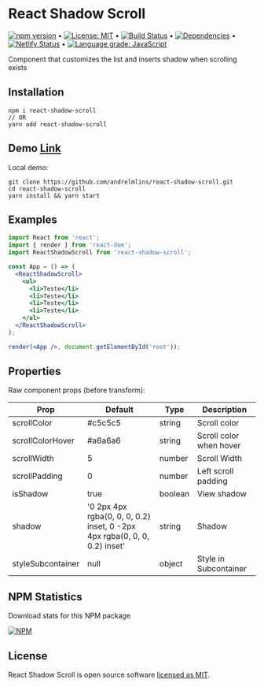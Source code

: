 # React Shadow Scroll

[![npm version](https://badge.fury.io/js/react-shadow-scroll.svg)](https://www.npmjs.com/package/react-shadow-scroll) &bull; [![License: MIT](https://img.shields.io/badge/License-MIT-yellow.svg)](https://github.com/andrelmlins/react-shadow-scroll/blob/master/LICENSE) &bull; [![Build Status](https://travis-ci.com/andrelmlins/react-shadow-scroll.svg?branch=master)](https://travis-ci.com/andrelmlins/react-shadow-scroll) &bull; [![Dependencies](https://david-dm.org/andrelmlins/react-shadow-scroll.svg)](https://david-dm.org/andrelmlins/react-shadow-scroll) &bull; [![Netlify Status](https://api.netlify.com/api/v1/badges/6061e313-a774-4951-b9da-3c11bc5040e8/deploy-status)](https://app.netlify.com/sites/react-shadow-scroll/deploys) &bull; [![Language grade: JavaScript](https://img.shields.io/lgtm/grade/javascript/g/andrelmlins/react-shadow-scroll.svg?logo=lgtm&logoWidth=18)](https://lgtm.com/projects/g/andrelmlins/react-shadow-scroll/context:javascript)

Component that customizes the list and inserts shadow when scrolling exists

## Installation

```
npm i react-shadow-scroll
// OR
yarn add react-shadow-scroll
```

## Demo [Link](https://react-shadow-scroll.netlify.com/)

Local demo:

```
git clone https://github.com/andrelmlins/react-shadow-scroll.git
cd react-shadow-scroll
yarn install && yarn start
```

## Examples

```jsx
import React from 'react';
import { render } from 'react-dom';
import ReactShadowScroll from 'react-shadow-scroll';

const App = () => (
  <ReactShadowScroll>
    <ul>
      <li>Teste</li>
      <li>Teste</li>
      <li>Teste</li>
      <li>Teste</li>
    </ul>
  </ReactShadowScroll>
);

render(<App />, document.getElementById('root'));
```

## Properties

Raw component props (before transform):

| Prop              | Default                                                                   | Type    | Description             |
| ----------------- | ------------------------------------------------------------------------- | ------- | ----------------------- |
| scrollColor       | #c5c5c5                                                                   | string  | Scroll color            |
| scrollColorHover  | #a6a6a6                                                                   | string  | Scroll color when hover |
| scrollWidth       | 5                                                                         | number  | Scroll Width            |
| scrollPadding     | 0                                                                         | number  | Left scroll padding     |
| isShadow          | true                                                                      | boolean | View shadow             |
| shadow            | '0 2px 4px rgba(0, 0, 0, 0.2) inset, 0 -2px 4px rgba(0, 0, 0, 0.2) inset' | string  | Shadow                  |
| styleSubcontainer | null                                                                      | object  | Style in Subcontainer   |

## NPM Statistics

Download stats for this NPM package

[![NPM](https://nodei.co/npm/react-shadow-scroll.png)](https://nodei.co/npm/react-shadow-scroll/)

## License

React Shadow Scroll is open source software [licensed as MIT](https://github.com/andrelmlins/react-shadow-scroll/blob/master/LICENSE).
